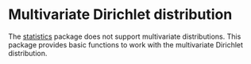 
# Multivariate Dirichlet distribution

The [statistics](https://hackage.haskell.org/package/statistics) package does not support multivariate distributions. This package
provides basic functions to work with the multivariate Dirichlet distribution.

